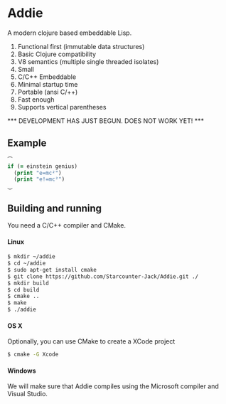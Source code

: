 # Addie

A modern clojure based embeddable Lisp.

1. Functional first (immutable data structures)
2. Basic Clojure compatibility
3. V8 semantics (multiple single threaded isolates)
3. Small
4. C/C++ Embeddable
5. Minimal startup time
6. Portable (ansi C/++)
7. Fast enough
8. Supports vertical parentheses

*** DEVELOPMENT HAS JUST BEGUN. DOES NOT WORK YET! ***

## Example
```clojure
⏜
if (= einstein genius)
  (print "e=mc²")
  (print "e!=mc²")
⏝
```



## Building and running

You need a C/C++ compiler and CMake.

#### Linux

```bash
$ mkdir ~/addie
$ cd ~/addie
$ sudo apt-get install cmake
$ git clone https://github.com/Starcounter-Jack/Addie.git ./
$ mkdir build
$ cd build
$ cmake ..
$ make
$ ./addie
```

#### OS X

Optionally, you can use CMake to create a XCode project

```bash
$ cmake -G Xcode
```

#### Windows

We will make sure that Addie compiles using the Microsoft compiler and Visual Studio.
